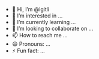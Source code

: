 - 👋 Hi, I’m @igitli
- 👀 I’m interested in ...
- 🌱 I’m currently learning ...
- 💞️ I’m looking to collaborate on ...
- 📫 How to reach me ...
- 😄 Pronouns: ...
- ⚡ Fun fact: ...

<!---
igitli/igitli is a ✨ special ✨ repository because its `README.md` (this file) appears on your GitHub profile.
You can click the Preview link to take a look at your changes.
--->
